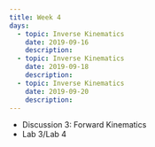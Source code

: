 ```yaml
---
title: Week 4
days:
  - topic: Inverse Kinematics
    date: 2019-09-16
    description: 
  - topic: Inverse Kinematics
    date: 2019-09-18
    description: 
  - topic: Inverse Kinematics
    date: 2019-09-20
    description: 
---
```


- Discussion 3: Forward Kinematics
- Lab 3/Lab 4
